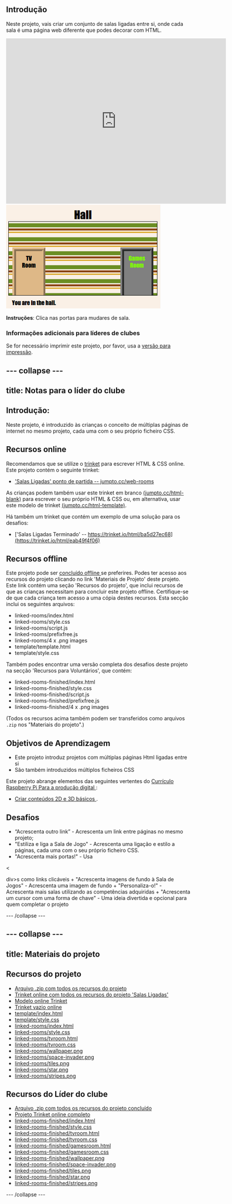 ## Introdução

Neste projeto, vais criar um conjunto de salas ligadas entre si, onde cada sala é uma página web diferente que podes decorar com HTML.

<div class="trinket">
  <iframe src="https://trinket.io/embed/html/eab49f4f06?outputOnly=true&start=result" width="600" height="450" frameborder="0" marginwidth="0" marginheight="0" allowfullscreen>
  </iframe>
  <img src="images/rooms-hall-finished.png">
</div>

**Instruções**: Clica nas portas para mudares de sala.

### Informações adicionais para líderes de clubes

Se for necessário imprimir este projeto, por favor, usa a [versão para impressão](https://projects.raspberrypi.org/en/projects/linked-rooms/print).

## \--- collapse \---

## title: Notas para o líder do clube

## Introdução:

Neste projeto, é introduzido às crianças o conceito de múltiplas páginas de internet no mesmo projeto, cada uma com o seu próprio ficheiro CSS.

## Recursos online

Recomendamos que se utilize o [trinket](https://trinket.io/) para escrever HTML & CSS online. Este projeto contém o seguinte trinket:

* ['Salas Ligadas' ponto de partida -- jumpto.cc/web-rooms](https://trinket.io/html/f1486ddb24)

As crianças podem também usar este trinket em branco [(jumpto.cc/html-blank)](http://jumpto.cc/html-blank) para escrever o seu próprio HTML & CSS ou, em alternativa, usar este modelo de trinket [(jumpto.cc/html-template)](http://jumpto.cc/html-template).

Há também um trinket que contém um exemplo de uma solução para os desafios:

* ['Salas Ligadas Terminado' -- https://trinket.io/html/ba5d27ec68](https://trinket.io/html/eab49f4f06)

## Recursos offline

Este projeto pode ser [ concluído offline ](https://www.codeclubprojects.org/en-GB/resources/webdev-working-offline/) se preferires. Podes ter acesso aos recursos do projeto clicando no link 'Materiais de Projeto' deste projeto. Este link contém uma seção 'Recursos do projeto', que inclui recursos de que as crianças necessitam para concluir este projeto offline. Certifique-se de que cada criança tem acesso a uma cópia destes recursos. Esta secção inclui os seguintes arquivos:

* linked-rooms/index.html
* linked-rooms/style.css
* linked-rooms/script.js
* linked-rooms/prefixfree.js
* linked-rooms/4 x .png images
* template/template.html
* template/style.css

Também podes encontrar uma versão completa dos desafios deste projeto na secção 'Recursos para Voluntários', que contém:

* linked-rooms-finished/index.html
* linked-rooms-finished/style.css
* linked-rooms-finished/script.js
* linked-rooms-finished/prefixfree.js
* linked-rooms-finished/4 x .png images

(Todos os recursos acima também podem ser transferidos como arquivos `.zip` nos "Materiais do projeto".)

## Objetivos de Aprendizagem

* Este projeto introduz projetos com múltiplas páginas Html ligadas entre si
* São também introduzidos múltiplos ficheiros CSS

Este projeto abrange elementos das seguintes vertentes do [ Currículo Raspberry Pi Para a produção digital ](http://rpf.io/curriculum):

* [ Criar conteúdos 2D e 3D básicos ](https://www.raspberrypi.org/curriculum/design/creator).

## Desafios

* “Acrescenta outro link” - Acrescenta um link entre páginas no mesmo projeto;
* "Estiliza e liga a Sala de Jogo" - Acrescenta uma ligação e estilo a páginas, cada uma com o seu próprio ficheiro CSS. 
* "Acrescenta mais portas!" - Usa 

<

div>s como links clicáveis + "Acrescenta imagens de fundo à Sala de Jogos" - Acrescenta uma imagem de fundo + "Personaliza-o!" - Acrescenta mais salas utilizando as competências adquiridas + "Acrescenta um cursor com uma forma de chave" - Uma ideia divertida e opcional para quem completar o projeto

\--- /collapse \---

## \--- collapse \---

## title: Materiais do projeto

## Recursos do projeto

* [Arquivo .zip com todos os recursos do projeto](resources/rooms-project-resources.zip)
* [Trinket online com todos os recursos do projeto 'Salas Ligadas'](http://jumpto.cc/web-rooms)
* [Modelo online Trinket](http://jumpto.cc/trinket-template)
* [Trinket vazio online](http://jumpto.cc/trinket-blank)
* [template/index.html](resources/template-index.html)
* [template/style.css](resources/template-style.css)
* [linked-rooms/index.html](resources/linked-rooms-index.html)
* [linked-rooms/style.css](resources/linked-rooms-style.css)
* [linked-rooms/tvroom.html](resources/linked-rooms-tvroom.html)
* [linked-rooms/tvroom.css](resources/linked-rooms-tvroom.css)
* [linked-rooms/wallpaper.png](resources/linked-rooms-wallpaper.png)
* [linked-rooms/space-invader.png](resources/linked-rooms-space-invader.png)
* [linked-rooms/tiles.png](resources/linked-rooms-tiles.png)
* [linked-rooms/star.png](resources/linked-rooms-star.png)
* [linked-rooms/stripes.png](resources/linked-rooms-stripes.png)

## Recursos do Líder do clube

* [Arquivo .zip com todos os recursos do projeto concluído](resources/rooms-volunteer-resources.zip)
* [Projeto Trinket online completo ](https://trinket.io/html/eab49f4f06)
* [linked-rooms-finished/index.html](resources/linked-rooms-finished-index.html)
* [linked-rooms-finished/style.css](resources/linked-rooms-finished-style.css)
* [linked-rooms-finished/tvroom.html](resources/linked-rooms-finished-tvroom.html)
* [linked-rooms-finished/tvroom.css](resources/linked-rooms-finished-tvroom.css)
* [linked-rooms-finished/gamesroom.html](resources/linked-rooms-finished-gamesroom.html)
* [linked-rooms-finished/gamesroom.css](resources/linked-rooms-finished-gamesroom.css)
* [linked-rooms-finished/wallpaper.png](resources/linked-rooms-finished-wallpaper.png)
* [linked-rooms-finished/space-invader.png](resources/linked-rooms-finished-space-invader.png)
* [linked-rooms-finished/tiles.png](resources/linked-rooms-finished-tiles.png)
* [linked-rooms-finished/star.png](resources/linked-rooms-finished-star.png)
* [linked-rooms-finished/stripes.png](resources/linked-rooms-finished-stripes.png)

\--- /collapse \---